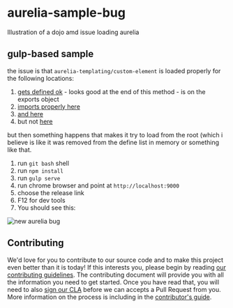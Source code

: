 # aurelia-sample-bug

Illustration of a dojo amd issue loading aurelia

## gulp-based sample

the issue is that `aurelia-templating/custom-element` is loaded properly for the following locations:

1. [gets defined ok](https://github.com/cmichaelgraham/aurelia-sample-bug/blob/master/scripts/aurelia/aurelia-bundle.js#L11625) - looks good at the end of this method - is on the exports object
2. [imports properly here](https://github.com/cmichaelgraham/aurelia-sample-bug/blob/master/scripts/aurelia/aurelia-bundle.js#L11857)
3. [and here](https://github.com/cmichaelgraham/aurelia-sample-bug/blob/master/scripts/aurelia/aurelia-bundle.js#L12018)
4. but not [here](https://github.com/cmichaelgraham/aurelia-sample-bug/blob/master/scripts/aurelia/aurelia-bundle.js#L11176)

but then something happens that makes it try to load from the root (which i believe is like it was removed from the define list in memory or something like that.

1. run `git bash` shell
3. run `npm install`
4. run `gulp serve`
5. run chrome browser and point at `http://localhost:9000`
6. choose the release link
7. F12 for dev tools
8. You should see this:

![new aurelia bug](https://cloud.githubusercontent.com/assets/10272832/6877029/cc985106-d492-11e4-8293-37856deeb58b.jpg)



## Contributing

We'd love for you to contribute to our source code and to make this project even better than it is today! If this interests you, please begin by reading [our contributing guidelines](https://github.com/DurandalProject/about/blob/master/CONTRIBUTING.md). The contributing document will provide you with all the information you need to get started. Once you have read that, you will need to also [sign our CLA](http://goo.gl/forms/dI8QDDSyKR) before we can accepts a Pull Request from you. More information on the process is including in the [contributor's guide](https://github.com/DurandalProject/about/blob/master/CONTRIBUTING.md).
